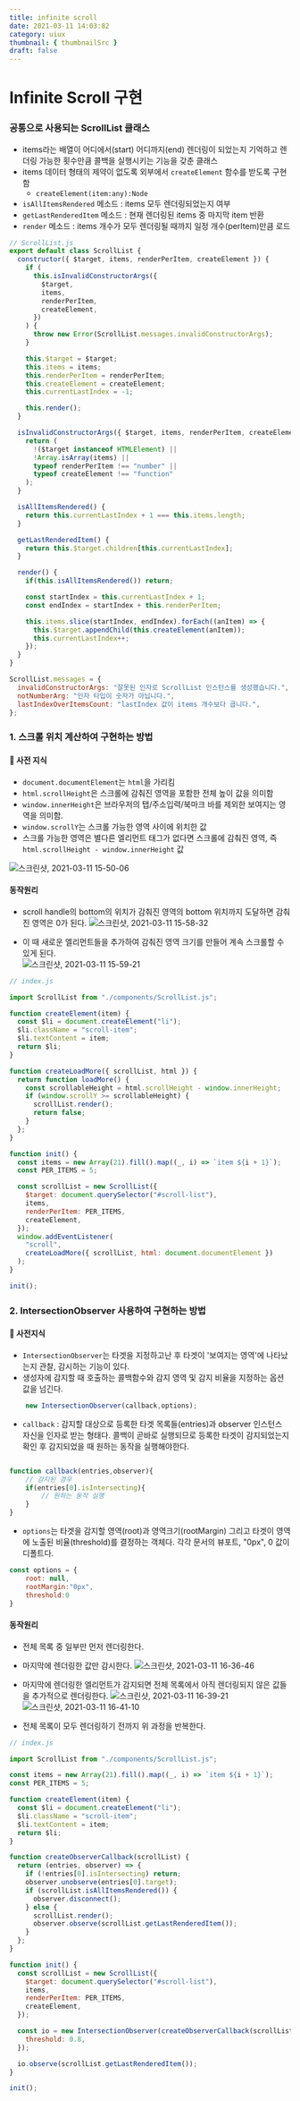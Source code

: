 ```yaml
---
title: infinite scroll
date: 2021-03-11 14:03:82
category: uiux
thumbnail: { thumbnailSrc }
draft: false
---
```


<h1 style="border-bottom:0;"> Infinite Scroll 구현 </h1>

### 공통으로 사용되는 ScrollList 클래스 
- items라는 배열이 어디에서(start) 어디까지(end) 렌더링이 되었는지 기억하고 렌더링 가능한 횟수만큼 콜백을 실행시키는 기능을 갖춘 클래스 
- items 데이터 형태의 제약이 없도록 외부에서 `createElement` 함수를 받도록 구현함 
    - `createElement(item:any):Node`
- `isAllItemsRendered` 메소드 : items 모두 렌더링되었는지 여부 
- `getLastRenderedItem` 메소드 : 현재 렌더링된 items 중 마지막 item 반환
- `render` 메소드 : items 개수가 모두 렌더링될 때까지 일정 개수(perItem)만큼 로드

```js
// ScrollList.js
export default class ScrollList {
  constructor({ $target, items, renderPerItem, createElement }) {
    if (
      this.isInvalidConstructorArgs({
        $target,
        items,
        renderPerItem,
        createElement,
      })
    ) {
      throw new Error(ScrollList.messages.invalidConstructorArgs);
    }

    this.$target = $target;
    this.items = items;
    this.renderPerItem = renderPerItem;
    this.createElement = createElement;
    this.currentLastIndex = -1;

    this.render();
  }

  isInvalidConstructorArgs({ $target, items, renderPerItem, createElement }) {
    return (
      !($target instanceof HTMLElement) ||
      !Array.isArray(items) ||
      typeof renderPerItem !== "number" ||
      typeof createElement !== "function"
    );
  }

  isAllItemsRendered() {
    return this.currentLastIndex + 1 === this.items.length;
  }

  getLastRenderedItem() {
    return this.$target.children[this.currentLastIndex];
  }

  render() {
    if(this.isAllItemsRendered()) return;

    const startIndex = this.currentLastIndex + 1;
    const endIndex = startIndex + this.renderPerItem;

    this.items.slice(startIndex, endIndex).forEach((anItem) => {
      this.$target.appendChild(this.createElement(anItem));
      this.currentLastIndex++;
    });
  }
}

ScrollList.messages = {
  invalidConstructorArgs: "잘못된 인자로 ScrollList 인스턴스를 생성했습니다.",
  notNumberArg: "인자 타입이 숫자가 아닙니다.",
  lastIndexOverItemsCount: "lastIndex 값이 items 개수보다 큽니다.",
};


```


### 1. 스크롤 위치 계산하여 구현하는 방법

#### :book: 사전 지식
- `document.documentElement`는 `html`을 가리킴 
- `html.scrollHeight`은 스크롤에 감춰진 영역을 포함한 전체 높이 값을 의미함
- `window.innerHeight`은 브라우저의 탭/주소입력/북마크 바를 제외한 보여지는 영역을 의미함.
- `window.scrollY`는 스크롤 가능한 영역 사이에 위치한 값 
- 스크롤 가능한 영역은 별다른 엘리먼트 태그가 없다면 스크롤에 감춰진 영역, 즉 `html.scrollHeight - window.innerHeight` 값

![스크린샷, 2021-03-11 15-50-06](https://user-images.githubusercontent.com/47022167/110747297-847b5780-8281-11eb-9302-c8a361d06b5f.png)


#### 동작원리
- scroll handle의 bottom의 위치가 감춰진 영역의 bottom 위치까지 도달하면 감춰진 영역은 0가 된다. 
![스크린샷, 2021-03-11 15-58-32](https://user-images.githubusercontent.com/47022167/110748237-cb1d8180-8282-11eb-8718-bcf1e7fac043.png)


- 이 때 새로운 엘리먼트들을 추가하여 감춰진 영역 크기를 만들어 계속 스크롤할 수 있게 된다. <br/>
![스크린샷, 2021-03-11 15-59-21](https://user-images.githubusercontent.com/47022167/110748278-d8d30700-8282-11eb-9c4e-0c1af07c0684.png)

```js
// index.js

import ScrollList from "./components/ScrollList.js";

function createElement(item) {
  const $li = document.createElement("li");
  $li.className = "scroll-item";
  $li.textContent = item;
  return $li;
}

function createLoadMore({ scrollList, html }) {
  return function loadMore() {
    const scrollableHeight = html.scrollHeight - window.innerHeight;
    if (window.scrollY >= scrollableHeight) {
      scrollList.render();
      return false;
    }
  };
}

function init() {
  const items = new Array(21).fill().map((_, i) => `item ${i + 1}`);
  const PER_ITEMS = 5;

  const scrollList = new ScrollList({
    $target: document.querySelector("#scroll-list"),
    items,
    renderPerItem: PER_ITEMS,
    createElement,
  });
  window.addEventListener(
    "scroll",
    createLoadMore({ scrollList, html: document.documentElement })
  );
}

init();


```


### 2. IntersectionObserver 사용하여 구현하는 방법 

#### :book: 사전지식
- `IntersectionObserver`는 타겟을 지정하고난 후 타겟이 '보여지는 영역'에 나타났는지 관찰, 감시하는 기능이 있다. 
- 생성자에 감지할 때 호출하는 콜백함수와 감지 영역 및 감지 비율을 지정하는 옵션값을 넘긴다. 
```js
    new IntersectionObserver(callback,options);
```
- `callback` : 감지할 대상으로 등록한 타겟 목록들(entries)과 observer 인스턴스 자신을 인자로 받는 형태다. 콜백이 곧바로 실행되므로 등록한 타겟이 감지되었는지 확인 후 감지되었을 때 원하는 동작을 실행해야한다.

```js

function callback(entries,observer){
    // 감지된 경우 
    if(entries[0].isIntersecting){
        // 원하는 동작 실행
    }
}
```
- `options`는 타겟을 감지할 영역(root)과 영역크기(rootMargin) 그리고 타겟이 영역에 노출된 비율(threshold)를 결정하는 객체다. 각각 문서의 뷰포트, "0px", 0 값이 디폴트다.

```js
const options = {
    root: null,
    rootMargin:"0px",
    threshold:0
}
```

#### 동작원리
- 전체 목록 중 일부만 먼저 렌더링한다.
- 마지막에 렌더링한 값만 감시한다.
![스크린샷, 2021-03-11 16-36-46](https://user-images.githubusercontent.com/47022167/110752450-a62c0d00-8288-11eb-96be-e04536d78bcd.png)
- 마지막에 렌더링한 엘리먼트가 감지되면 전체 목록에서 아직 렌더링되지 않은 값들을 추가적으로 렌더링한다. 
![스크린샷, 2021-03-11 16-39-21](https://user-images.githubusercontent.com/47022167/110752490-b217cf00-8288-11eb-9f1e-5b2b7c8afa56.png)
![스크린샷, 2021-03-11 16-41-10](https://user-images.githubusercontent.com/47022167/110752517-b93edd00-8288-11eb-8ca1-ce0b038793f2.png)

- 전체 목록이 모두 렌더링하기 전까지 위 과정을 반복한다.

```js
// index.js

import ScrollList from "./components/ScrollList.js";

const items = new Array(21).fill().map((_, i) => `item ${i + 1}`);
const PER_ITEMS = 5;

function createElement(item) {
  const $li = document.createElement("li");
  $li.className = "scroll-item";
  $li.textContent = item;
  return $li;
}

function createObserverCallback(scrollList) {
  return (entries, observer) => {
    if (!entries[0].isIntersecting) return;
    observer.unobserve(entries[0].target);
    if (scrollList.isAllItemsRendered()) {
      observer.disconnect();
    } else {
      scrollList.render();
      observer.observe(scrollList.getLastRenderedItem());
    }
  };
}

function init() {
  const scrollList = new ScrollList({
    $target: document.querySelector("#scroll-list"),
    items,
    renderPerItem: PER_ITEMS,
    createElement,
  });

  const io = new IntersectionObserver(createObserverCallback(scrollList), {
    threshold: 0.8,
  });

  io.observe(scrollList.getLastRenderedItem());
}

init();



```